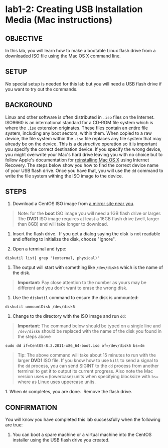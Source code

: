 # lab1-2: Creating USB Installation Media (Mac instructions)

## OBJECTIVE

In this lab, you will learn how to make a bootable Linux flash drive from a downloaded ISO file using the Mac OS X command line.

## SETUP

No special setup is needed for this lab but you will need a USB flash drive if you want to try out the commands.

## BACKGROUND

Linux and other software is often distributed in ```.iso``` files on the Internet.  ISO9660 is an international standard for a CD-ROM file system which is where the ```.iso``` extension originates.  These files contain an entire file system, including any boot sectors, within them.  When copied to a raw device, the file system within the ```.iso``` file replaces any file system that may already be on the device.  This is a destructive operation so it is important you specify the correct destination device.  If you specify the wrong device, you might overwrite your Mac's hard drive leaving you with no choice but to follow Apple's documentation for [reinstalling Mac OS X](https://support.apple.com/en-us/HT204904) using Internet Recovery.  The steps below show you how to find the correct device name of your USB flash drive.  Once you have that, you will use the ```dd``` command to write the file system withing the ISO image to the device.

## STEPS

1. Download a CentOS ISO image from [a mirror site near you](http://isoredirect.centos.org/centos/8/isos/x86_64/).

  > Note: for the **boot** ISO image you will need a 1GB flash drive or larger.  The **DVD1** ISO image requires at least a 16GB flash drive (well, larger than 8GB) and will take longer to download.

1. Insert the flash drive.  If you get a dialog saying the disk is not readable and offering to initialize the disk, choose "Ignore".

1. Open a terminal and type:

  ```
  diskutil list| grep '(external, physical)'
  ```

1. The output will start with something like ```/dev/disk6``` which is the name of the disk.

  > **Important:** Pay close attention to the number as yours may be different and you don't want to erase the wrong disk.

1. Use the ```diskutil``` command to ensure the disk is unmounted:

  ```
  diskutil unmountDisk /dev/disk6
  ```

1. Change to the directory with the ISO image and run ```dd```:
  > **Important**: The command below should be typed on a single line and ```/dev/disk6``` should be replaced with the name of the disk you found in the steps above

  ```
  sudo dd if=CentOS-8.3.2011-x86_64-boot.iso of=/dev/disk6 bs=4m
  ```

  > Tip: The above command will take about 15 minutes to run with the larger **DVD1** ISO file.  If you know how to use ```kill``` to send a signal to the ```dd``` process, you can send SIGINT to the ```dd``` process from another terminal to get it to output its current progress.  Also note the Mac version uses ```m``` (lowercase) units when specifying blocksize with ```bs=``` where as Linux uses uppercase units.

1. When ```dd``` completes, you are done.  Remove the flash drive.

## CONFIRMATION

You will know you have completed this lab successfully when the following are true:

  1. You can boot a spare machine or a virtual machine into the CentOS installer using the USB flash drive you created.
